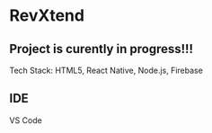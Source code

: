 # RevXtend

## Project is curently in progress!!!

Tech Stack: HTML5, React Native, Node.js, Firebase

## IDE
VS Code
 
